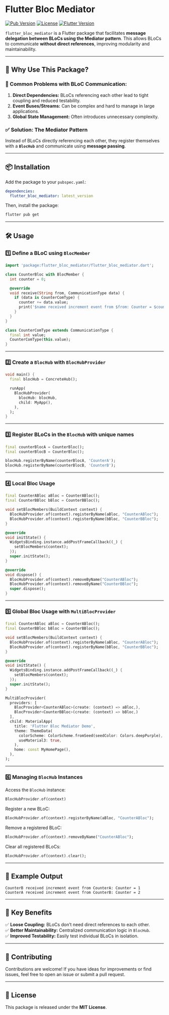 # Flutter Bloc Mediator

[![Pub Version](https://img.shields.io/pub/v/flutter_bloc_mediator)](https://pub.dev/packages/flutter_bloc_mediator)
[![License](https://img.shields.io/badge/license-MIT-blue.svg)](LICENSE)
[![Flutter Version](https://img.shields.io/badge/flutter-%3E%3D2.0-blue)](https://flutter.dev)

`flutter_bloc_mediator` is a Flutter package that facilitates **message delegation between BLoCs using the Mediator pattern**. This allows BLoCs to communicate **without direct references**, improving modularity and maintainability.

---

## 🚀 Why Use This Package?

### 🛑 Common Problems with BLoC Communication:

1. **Direct Dependencies:** BLoCs referencing each other lead to tight coupling and reduced testability.
2. **Event Buses/Streams:** Can be complex and hard to manage in large applications.
3. **Global State Management:** Often introduces unnecessary complexity.

### ✅ Solution: The Mediator Pattern

Instead of BLoCs directly referencing each other, they register themselves with a **`BlocHub`** and communicate using **message passing**.

---

## 📦 Installation

Add the package to your `pubspec.yaml`:

```yaml
dependencies:
  flutter_bloc_mediator: latest_version
```

Then, install the package:

```sh
flutter pub get
```

---

## 🛠 Usage

### 1️⃣ Define a BLoC using `BlocMember`

```dart
import 'package:flutter_bloc_mediator/flutter_bloc_mediator.dart';

class CounterBloc with BlocMember {
  int counter = 0;

  @override
  void receive(String from, CommunicationType data) {
    if (data is CounterComType) {
      counter += data.value;
      print('$name received increment event from $from: Counter = $counter');
    }
  }
}

class CounterComType extends CommunicationType {
  final int value;
  CounterComType(this.value);
}
```

---

### 2️⃣ Create a `BlocHub` with `BlocHubProvider`

```dart
void main() {
  final blocHub = ConcreteHub();

  runApp(
    BlocHubProvider(
      blocHub: blocHub,
      child: MyApp(),
    ),
  );
}
```

---

### 3️⃣ Register BLoCs in the `BlocHub` with unique names

```dart
final counterBlocA = CounterBloc();
final counterBlocB = CounterBloc();

blocHub.registerByName(counterBlocA, 'CounterA');
blocHub.registerByName(counterBlocB, 'CounterB');
```

---

### 4️⃣ Local Bloc Usage

```dart
final CounterABloc aBloc = CounterABloc();
final CounterBBloc bBloc = CounterBBloc();

void setBlocMembers(BuildContext context) {
  BlocHubProvider.of(context).registerByName(aBloc, "CounterABloc");
  BlocHubProvider.of(context).registerByName(bBloc, "CounterBBloc");
}

@override
void initState() {
  WidgetsBinding.instance.addPostFrameCallback((_) {
    setBlocMembers(context);
  });
  super.initState();
}

@override
void dispose() {
  BlocHubProvider.of(context).removeByName("CounterABloc");
  BlocHubProvider.of(context).removeByName("CounterBBloc");
  super.dispose();
}
```

---

### 5️⃣ Global Bloc Usage with `MultiBlocProvider`

```dart
final CounterABloc aBloc = CounterABloc();
final CounterBBloc bBloc = CounterBBloc();

void setBlocMembers(BuildContext context) {
  BlocHubProvider.of(context).registerByName(aBloc, "CounterABloc");
  BlocHubProvider.of(context).registerByName(bBloc, "CounterBBloc");
}

@override
void initState() {
  WidgetsBinding.instance.addPostFrameCallback((_) {
    setBlocMembers(context);
  });
  super.initState();
}

MultiBlocProvider(
  providers: [
    BlocProvider<CounterABloc>(create: (context) => aBloc,),
    BlocProvider<CounterBBloc>(create: (context) => bBloc,)
  ],
  child: MaterialApp(
    title: 'Flutter Bloc Mediator Demo',
    theme: ThemeData(
      colorScheme: ColorScheme.fromSeed(seedColor: Colors.deepPurple),
      useMaterial3: true,
    ),
    home: const MyHomePage(),
  ),
);
```

---

### 6️⃣ Managing `BlocHub` Instances

Access the `BlocHub` instance:

```dart
BlocHubProvider.of(context)
```

Register a new BLoC:

```dart
BlocHubProvider.of(context).registerByName(aBloc, "CounterABloc");
```

Remove a registered BLoC:

```dart
BlocHubProvider.of(context).removeByName("CounterABloc");
```

Clear all registered BLoCs:

```dart
BlocHubProvider.of(context).clear();
```

---

## 📌 Example Output

```
CounterB received increment event from CounterA: Counter = 1
CounterA received increment event from CounterB: Counter = 2
```

---

## 🎯 Key Benefits

✅ **Loose Coupling:** BLoCs don’t need direct references to each other.\
✅ **Better Maintainability:** Centralized communication logic in `BlocHub`.\
✅ **Improved Testability:** Easily test individual BLoCs in isolation.

---

## 🤝 Contributing

Contributions are welcome! If you have ideas for improvements or find issues, feel free to open an issue or submit a pull request.

---

## 📜 License

This package is released under the **MIT License**.

